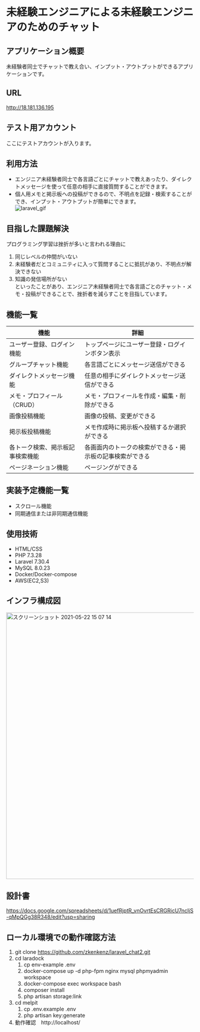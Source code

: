 # 未経験エンジニアによる未経験エンジニアのためのチャット
## アプリケーション概要
未経験者同士でチャットで教え合い、インプット・アウトプットができるアプリケーションです。<br>
## URL
http://18.181.136.195
## テスト用アカウント
ここにテストアカウントが入ります。
## 利用方法
- エンジニア未経験者同士で各言語ごとにチャットで教えあったり、ダイレクトメッセージを使って任意の相手に直接質問することができます。　<br>
- 個人用メモと掲示板への投稿ができるので、不明点を記録・検索することができ、インプット・アウトプットが簡単にできます。　<br>
![laravel_gif](https://user-images.githubusercontent.com/76867234/118641353-03a68200-b815-11eb-8670-b9635c5c24e2.gif)

## 目指した課題解決
プログラミング学習は挫折が多いと言われる理由に <br>
1. 同じレベルの仲間がいない <br>
2. 未経験者だとコミュニティに入って質問することに抵抗があり、不明点が解決できない <br>
3. 知識の発信場所がない <br>
といったことがあり、エンジニア未経験者同士で各言語ごとのチャット・メモ・投稿ができることで、挫折者を減らすことを目指しています。
## 機能一覧
機能 | 詳細 
-|-
ユーザー登録、ログイン機能 | トップページにユーザー登録・ログインボタン表示
グループチャット機能 | 各言語ごとにメッセージ送信ができる
ダイレクトメッセージ機能 | 任意の相手にダイレクトメッセージ送信ができる
メモ・プロフィール（CRUD） | メモ・プロフィールを作成・編集・削除ができる
画像投稿機能 | 画像の投稿、変更ができる
掲示板投稿機能 | メモ作成時に掲示板へ投稿するか選択ができる
各トーク検索、掲示板記事検索機能 | 各画面内のトークの検索ができる・掲示板の記事検索ができる
ページネーション機能 | ページングができる
## 実装予定機能一覧
- スクロール機能
- 同期通信または非同期通信機能
## 使用技術
- HTML/CSS
- PHP 7.3.28
- Laravel 7.30.4
- MySQL 8.0.23
- Docker/Docker-compose
- AWS(EC2,S3)
## インフラ構成図
<img width="715" alt="スクリーンショット 2021-05-22 15 07 14" src="https://user-images.githubusercontent.com/76867234/119216591-7a8e9400-bb0f-11eb-8f9c-fe1dac3cdf33.png">

## 設計書
https://docs.google.com/spreadsheets/d/1uefRjptR_vnOvrtEsCRGRicU7ncljS-qMpQGg38R348/edit?usp=sharing
## ローカル環境での動作確認方法
1. git clone https://github.com/zkenkenz/laravel_chat2.git
1. cd laradock
    1. cp env-example .env
    2. docker-compose up -d php-fpm nginx mysql phpmyadmin workspace
    3. docker-compose exec workspace bash
    4. composer install
    5. php artisan storage:link
1. cd melpit 
    1. cp .env.example .env
    2. php artisan key:generate
1. 動作確認　http://localhost/

